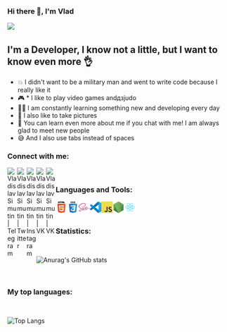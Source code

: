 ### Hi there 👋, I'm Vlad

![](https://komarev.com/ghpvc/?username=nvmbr-hub)

## I'm a Developer, I know not a little, but I want to know even more 👌

- 💥 I didn't want to be a military man and went to write code because I really like it
- 🎮 \* I like to play video games andдзjudo
- 👨‍🎓 I am constantly learning something new and developing every day
- 📸 I also like to take pictures
- 🤝 You can learn even more about me if you chat with me! I am always glad to meet new people
- 😅 And I also use tabs instead of spaces

### Connect with me:

[<img align="left" alt="Vladislav Simutin | Telegram" width="22px" src="https://cdn.jsdelivr.net/npm/simple-icons@3.13.0/icons/telegram.svg" />][telegram]
[<img align="left" alt="Vladislav Simutin | Twitter" width="22px" src="https://cdn.jsdelivr.net/npm/simple-icons@3.13.0/icons/twitter.svg" />][twitter]
[<img align="left" alt="Vladislav Simutin | Instagram" width="22px" src="https://cdn.jsdelivr.net/npm/simple-icons@v3/icons/instagram.svg" />][instagram]
[<img align="left" alt="Vladislav Simutin | VK" width="22px" src="https://cdn.jsdelivr.net/npm/simple-icons@v3/icons/vk.svg" />][vk]
[<img align="left" alt="Vladislav Simutin | VK" width="22px" src="https://cdn.jsdelivr.net/npm/simple-icons@3.13.0/icons/stackoverflow.svg" />][stackoverflow]

<br />

### Languages and Tools:

<img align="left" alt="HTML5" width="26px" src="https://raw.githubusercontent.com/github/explore/80688e429a7d4ef2fca1e82350fe8e3517d3494d/topics/html/html.png" />
<img align="left" alt="CSS3" width="26px" src="https://raw.githubusercontent.com/github/explore/80688e429a7d4ef2fca1e82350fe8e3517d3494d/topics/css/css.png" />
<img align="left" alt="Sass" width="26px" src="https://raw.githubusercontent.com/github/explore/80688e429a7d4ef2fca1e82350fe8e3517d3494d/topics/sass/sass.png" />
<img align="left" alt="Visual Studio Code" width="26px" src="https://raw.githubusercontent.com/github/explore/80688e429a7d4ef2fca1e82350fe8e3517d3494d/topics/visual-studio-code/visual-studio-code.png" />
<img align="left" alt="JavaScript" width="26px" src="https://raw.githubusercontent.com/github/explore/80688e429a7d4ef2fca1e82350fe8e3517d3494d/topics/javascript/javascript.png" />
<img align="left" alt="Node.js" width="26px" src="https://raw.githubusercontent.com/github/explore/80688e429a7d4ef2fca1e82350fe8e3517d3494d/topics/nodejs/nodejs.png" />
<img align="left" alt="React" width="26px" src="https://raw.githubusercontent.com/github/explore/80688e429a7d4ef2fca1e82350fe8e3517d3494d/topics/react/react.png" />

<br />
<br />

### Statistics:

<br />

![Anurag's GitHub stats](https://github-readme-stats.vercel.app/api?username=nvmbr-hub)

<br />

### My top languages:

<br />

![Top Langs](https://github-readme-stats.vercel.app/api/top-langs/?username=nvmbr-hub)

[telegram]: https://t.me/Hydrar_gyrum
[stackoverflow]: https://stackoverflow.com/users/17045517/vladislav-simutin
[twitter]: https://twitter.com/vlad_is_lover
[instagram]: https://www.instagram.com/nord_winter/
[vk]: https://vk.com/vsimutin
